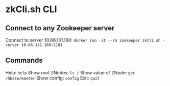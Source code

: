 # zkCli.sh CLI

## Connect to any Zookeeper server
Connect to server 10.66.131.160: `docker run -it --rm zookeeper zkCli.sh -server 10.66.131.160:2181`

## Commands
Help: `help`
Show root ZNodes: `ls /`
Show value of ZNode: `get /hbase/master`
Show config: `config`
Exit: `quit`
